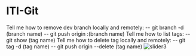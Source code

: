 # ITI-Git
Tell me how to remove dev branch locally and remotely:
-- git branch -d (branch name)
-- git push origin :(branch name)
Tell me how to list tags:
-- git show (tag name)
Tell me how to delete tag locally and remotely:
-- git tag -d (tag name)
-- git push origin --delete (tag name)
![slider3](https://user-images.githubusercontent.com/24257175/191229553-55ed4317-8adf-45de-9cea-7c2c80b4850c.jpg)

